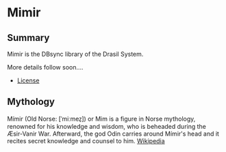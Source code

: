# Mimir

## Summary
Mimir is the DBsync library of the Drasil System.

More details follow soon....

* [License]( https://www.drasil.io/licenses/LICENSE-1.0)

## Mythology
Mímir (Old Norse: [ˈmiːmez̠]) or Mim is a figure in Norse mythology, renowned for his knowledge and wisdom, who is beheaded during the Æsir-Vanir War. Afterward, the god Odin carries around Mímir's head and it recites secret knowledge and counsel to him.
[Wikipedia](https://en.wikipedia.org/wiki/M%C3%ADmir)
